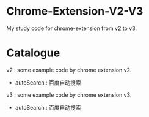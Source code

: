 # Chrome-Extension-V2-V3
My study code for chrome-extension from v2 to v3.

# Catalogue

v2 : some example code by chrome extension v2.
  - autoSearch : 百度自动搜索

v3 : some example code by chrome extension v3.
  - autoSearch : 百度自动搜索
